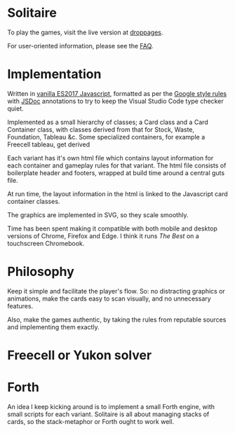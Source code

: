 # Solitaire

To play the games, visit the live version at [droppages](https://oddstream.droppages.com/).

For user-oriented information, please see the [FAQ](https://oddstream.droppages.com/faq.html).

# Implementation

Written in [vanilla ES2017 Javascript](http://vanilla-js.com/),
formatted as per the [Google style rules](https://google.github.io/styleguide/jsguide.html)
with [JSDoc](http://usejsdoc.org/) annotations to try to keep the Visual Studio Code type checker quiet.
 
Implemented as a small hierarchy of classes;
a Card class and a Card Container class, with classes derived from that for Stock, Waste, Foundation, Tableau &c.
Some specialized containers, for example a Freecell tableau, get derived

Each variant has it's own html file which contains layout information for each container and
gameplay rules for that variant. The html file consists of boilerplate header and footers,
wrapped at build time around a central guts file.

At run time, the layout information in the html is linked to the Javascript card container classes.

The graphics are implemented in SVG, so they scale smoothly.

Time has been spent making it compatible with both mobile and desktop versions of Chrome, Firefox and Edge.
I think it runs *The Best* on a touchscreen Chromebook.

# Philosophy

Keep it simple and facilitate the player's flow. 
So: no distracting graphics or animations, make the cards easy to scan visually, and no unnecessary features.

Also, make the games authentic, by taking the rules from reputable sources
and implementing them exactly.

# Freecell or Yukon solver

# Forth

An idea I keep kicking around is to implement a small Forth engine, with small scripts for each variant.
Solitaire is all about managing stacks of cards, so the stack-metaphor or Forth ought to
work well.
